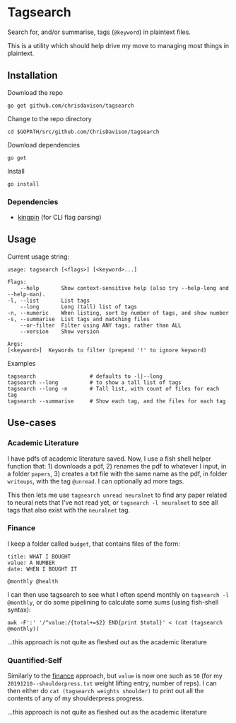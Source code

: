 # Tagsearch

Search for, and/or summarise, tags (`@keyword`) in plaintext files.

This is a utility which should help drive my move to managing most things in
plaintext.

## Installation

Download the repo

    go get github.com/chrisdavison/tagsearch

Change to the repo directory

    cd $GOPATH/src/github.com/ChrisDavison/tagsearch

Download dependencies

    go get

Install

    go install

### Dependencies

-   [kingpin][] (for CLI flag parsing)

  [kingpin]: https://github.com/alecthomas/kingpin

## Usage

Current usage string:

    usage: tagsearch [<flags>] [<keyword>...]

    Flags:
        --help       Show context-sensitive help (also try --help-long and --help-man).
    -l, --list       List tags
        --long       Long (tall) list of tags
    -n, --numeric    When listing, sort by number of tags, and show number
    -s, --summarise  List tags and matching files
        --or-filter  Filter using ANY tags, rather than ALL
        --version    Show version

    Args:
    [<keyword>]  Keywords to filter (prepend '!' to ignore keyword)

Examples

    tagsearch                 # defaults to -l|--long
    tagsearch --long          # to show a tall list of tags
    tagsearch --long -n       # Tall list, with count of files for each tag
    tagsearch --summarise     # Show each tag, and the files for each tag

## Use-cases

### Academic Literature

I have pdfs of academic literature saved. Now, I use a fish shell helper
function that: 1) downloads a pdf, 2) renames the pdf to whatever I input, in a
folder `papers`, 3) creates a txt file with the same name as the pdf, in folder
`writeups`, with the tag `@unread`. I can optionally ad more tags.

This then lets me use `tagsearch unread neuralnet` to find any paper related to
neural nets that I've not read yet, or `tagsearch -l neuralnet` to see all tags
that also exist with the `neuralnet` tag.

### Finance

I keep a folder called `budget`, that contains files of the form:

    title: WHAT I BOUGHT
    value: A NUMBER
    date: WHEN I BOUGHT IT

    @monthly @health

I can then use tagsearch to see what I often spend monthly on
`tagsearch -l @monthly`, or do some pipelining to calculate some sums (using
fish-shell syntax):

    awk -F':' '/^value:/{total+=$2} END{print $total}' < (cat (tagsearch @monthly))

...this approach is not quite as fleshed out as the academic literature

### Quantified-Self

Similarly to the [finance][] approach, but `value` is now one such as `50` (for
my `20191210--shoulderpress.txt` weight lifting entry, number of reps). I can
then either do `cat (tagsearch weights shoulder)` to print out all the contents
of any of my shoulderpress progress.

...this approach is not quite as fleshed out as the academic literature

  [finance]: #finance
